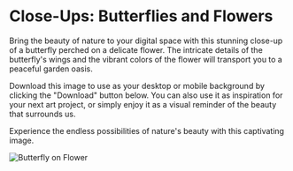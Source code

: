 <!--font:Poppins-->

# Close-Ups: Butterflies and Flowers

Bring the beauty of nature to your digital space with this stunning close-up of a butterfly perched on a delicate flower. The intricate details of the butterfly's wings and the vibrant colors of the flower will transport you to a peaceful garden oasis.

Download this image to use as your desktop or mobile background by clicking the "Download" button below. You can also use it as inspiration for your next art project, or simply enjoy it as a visual reminder of the beauty that surrounds us.

Experience the endless possibilities of nature's beauty with this captivating image.

![Butterfly on Flower](https://example.com/butterfly-flower.jpg)

<!--

Write me markdown content of website with wallpaper:

"A close-up of a butterfly on a flower"

The header of the page should not be copy of the text but rather a real content of the website which is using this wallpaper.


---


# Butterfly and Flower Wallpaper

Decorate your desktop or mobile screen with this stunning close-up of a butterfly on a flower. The vibrant colors and intricate details of the butterfly's wings and the delicate petals of the flower will bring a touch of nature to your digital space.

To download the wallpaper, simply click the "Download" button below and save the image to your device. You can then set it as your wallpaper or lock screen background to enjoy the beauty of nature every time you use your device.

Download now and add a splash of color and life to your digital world! 

![Butterfly on Flower](https://example.com/butterfly-flower-wallpaper.jpg)


---


Heading should not include word "wallpaper". The website should not be about the wallpaper itself, wallpaper is just a related background, rewrite whole content.


---


# Discover the Beauty of Nature with a Close-Up of a Butterfly on a Flower

Immerse yourself in the wonders of nature with this stunning close-up of a butterfly perched on a delicate flower. The intricate details of the butterfly's wings and the vibrant colors of the flower will transport you to a peaceful garden oasis.

Use this image as your desktop or mobile background to bring a touch of nature to your digital space. Simply click the "Download" button below to save the image to your device and set it as your wallpaper or lock screen background.

But why stop at just a wallpaper? Use this beautiful image as inspiration for your next art project, or simply enjoy it as a visual reminder of the beauty that surrounds us.

Download now and discover the endless possibilities of nature's beauty! 

![Butterfly on Flower](https://example.com/butterfly-flower.jpg)


---


Heading is too long, rewrite whole content.


---


# Butterfly and Flower: A Stunning Close-Up of Nature's Beauty

Experience the breathtaking beauty of nature with this stunning close-up of a butterfly perched on a delicate flower. The intricate details of the butterfly's wings and the vibrant colors of the flower will transport you to a peaceful garden oasis.

Use this image as your desktop or mobile background to bring a touch of nature to your digital space. Simply click the "Download" button below to save the image to your device and set it as your wallpaper or lock screen background.

But why stop at just a wallpaper? Let this beautiful image inspire you to explore the outdoors, take up photography, or simply appreciate the natural world around us.

Download now and discover the endless possibilities of nature's beauty! 

![Butterfly on Flower](https://example.com/butterfly-flower.jpg)


---


Heading is too long, rewrite whole content.


---


# Discover the Beauty of Nature with a Butterfly and Flower Close-Up

Bring the beauty of nature to your digital space with this stunning close-up of a butterfly perched on a delicate flower. The intricate details of the butterfly's wings and the vibrant colors of the flower will transport you to a peaceful garden oasis.

Download this image to use as your desktop or mobile background by clicking the "Download" button below. You can also use it as inspiration for your next art project, or simply enjoy it as a visual reminder of the beauty that surrounds us.

Experience the endless possibilities of nature's beauty with this captivating image.

![Butterfly on Flower](https://example.com/butterfly-flower.jpg)


---


Write me a Google font which is best fitting for the website.

Pick from the list:
- Dancing Script
- Montserrat
- Open Sans
- Playfair Display
- Barlow Condensed
- Poppins
- Lobster
- Roboto
- Exo 2
- Inter
- Alegreya
- Futura
- IBM Plex Sans
- Great Vibes
- Raleway
- Orbitron
- Lato


Write just the font name nothing else.


---


Poppins

-->
